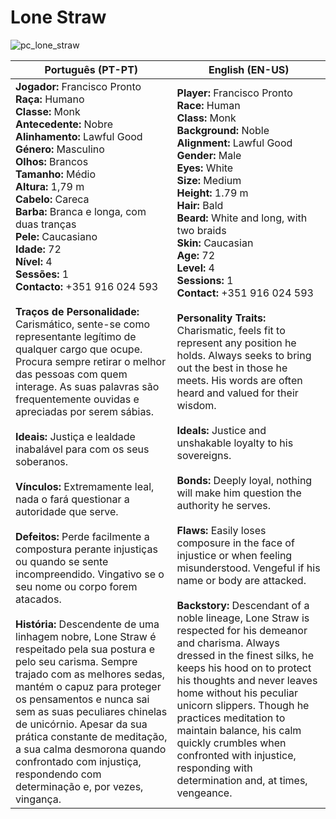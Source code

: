 # Lone Straw

![pc_lone_straw](pc_lone_straw.png)

| Português (PT-PT) | English (EN-US) |
|-------------------|-----------------|
| **Jogador:** Francisco Pronto<br>**Raça:** Humano<br>**Classe:** Monk<br>**Antecedente:** Nobre<br>**Alinhamento:** Lawful Good<br>**Género:** Masculino<br>**Olhos:** Brancos<br>**Tamanho:** Médio<br>**Altura:** 1,79 m<br>**Cabelo:** Careca<br>**Barba:** Branca e longa, com duas tranças<br>**Pele:** Caucasiano<br>**Idade:** 72<br>**Nível:** 4<br>**Sessões:** 1<br>**Contacto:** +351 916 024 593<br><br>**Traços de Personalidade:** Carismático, sente-se como representante legítimo de qualquer cargo que ocupe. Procura sempre retirar o melhor das pessoas com quem interage. As suas palavras são frequentemente ouvidas e apreciadas por serem sábias.<br><br>**Ideais:** Justiça e lealdade inabalável para com os seus soberanos.<br><br>**Vínculos:** Extremamente leal, nada o fará questionar a autoridade que serve.<br><br>**Defeitos:** Perde facilmente a compostura perante injustiças ou quando se sente incompreendido. Vingativo se o seu nome ou corpo forem atacados.<br><br>**História:** Descendente de uma linhagem nobre, Lone Straw é respeitado pela sua postura e pelo seu carisma. Sempre trajado com as melhores sedas, mantém o capuz para proteger os pensamentos e nunca sai sem as suas peculiares chinelas de unicórnio. Apesar da sua prática constante de meditação, a sua calma desmorona quando confrontado com injustiça, respondendo com determinação e, por vezes, vingança. | **Player:** Francisco Pronto<br>**Race:** Human<br>**Class:** Monk<br>**Background:** Noble<br>**Alignment:** Lawful Good<br>**Gender:** Male<br>**Eyes:** White<br>**Size:** Medium<br>**Height:** 1.79 m<br>**Hair:** Bald<br>**Beard:** White and long, with two braids<br>**Skin:** Caucasian<br>**Age:** 72<br>**Level:** 4<br>**Sessions:** 1<br>**Contact:** +351 916 024 593<br><br>**Personality Traits:** Charismatic, feels fit to represent any position he holds. Always seeks to bring out the best in those he meets. His words are often heard and valued for their wisdom.<br><br>**Ideals:** Justice and unshakable loyalty to his sovereigns.<br><br>**Bonds:** Deeply loyal, nothing will make him question the authority he serves.<br><br>**Flaws:** Easily loses composure in the face of injustice or when feeling misunderstood. Vengeful if his name or body are attacked.<br><br>**Backstory:** Descendant of a noble lineage, Lone Straw is respected for his demeanor and charisma. Always dressed in the finest silks, he keeps his hood on to protect his thoughts and never leaves home without his peculiar unicorn slippers. Though he practices meditation to maintain balance, his calm quickly crumbles when confronted with injustice, responding with determination and, at times, vengeance. |

